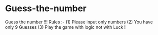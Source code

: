 # Guess-the-number
Guess the number !!!
Rules :-
(1) Please input only numbers
(2) You have only 9 Guesses
(3) Play the game with logic not with Luck !
